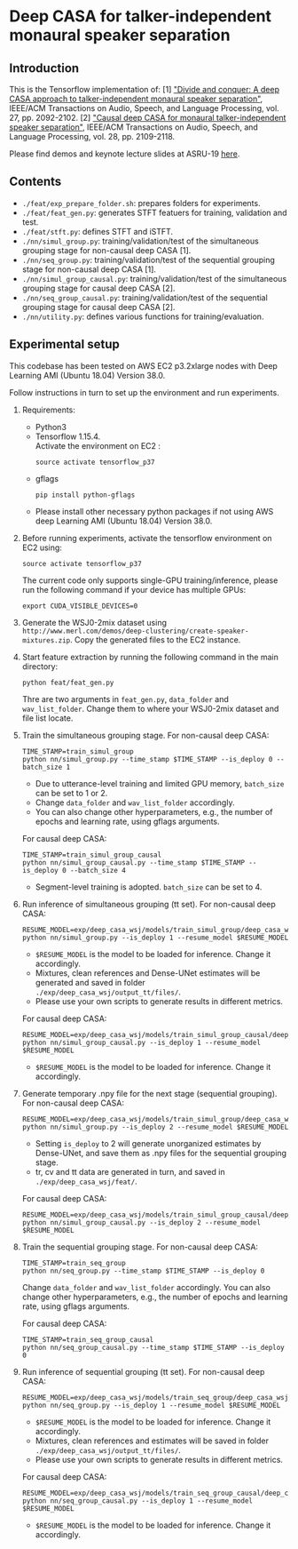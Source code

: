 # Deep CASA for talker-independent monaural speaker separation

## Introduction

This is the Tensorflow implementation of:
[1] ["Divide and conquer: A deep CASA approach to talker-independent monaural speaker separation"](https://web.cse.ohio-state.edu/~wang.77/papers/Liu-Wang.taslp19.pdf), IEEE/ACM Transactions on Audio, Speech, and Language Processing, vol. 27, pp. 2092-2102. 
[2] ["Causal deep CASA for monaural talker-independent speaker separation"](https://web.cse.ohio-state.edu/~wang.77/papers/Liu-Wang.taslp20.pdf), IEEE/ACM Transactions on Audio, Speech, and Language Processing, vol. 28, pp. 2109-2118. 

Please find demos and keynote lecture slides at ASRU-19 [here](http://web.cse.ohio-state.edu/~wang.77/talks/ASRU19.pptx).

## Contents

* `./feat/exp_prepare_folder.sh`: prepares folders for experiments.
* `./feat/feat_gen.py`: generates STFT featuers for training, validation and test.
* `./feat/stft.py`: defines STFT and iSTFT.
* `./nn/simul_group.py`: training/validation/test of the simultaneous grouping stage for non-causal deep CASA [1].
* `./nn/seq_group.py`: training/validation/test of the sequential grouping stage for non-causal deep CASA [1].
* `./nn/simul_group_causal.py`: training/validation/test of the simultaneous grouping stage for causal deep CASA [2].
* `./nn/seq_group_causal.py`: training/validation/test of the sequential grouping stage for causal deep CASA [2].
* `./nn/utility.py`: defines various functions for training/evaluation.

## Experimental setup

This codebase has been tested on AWS EC2 p3.2xlarge nodes with Deep Learning AMI (Ubuntu 18.04) Version 38.0.

Follow instructions in turn to set up the environment and run experiments.

1. Requirements:
    * Python3
    * Tensorflow 1.15.4. <br />
        Activate the environment on EC2 :
        ```
        source activate tensorflow_p37
        ```
    * gflags
        ```
        pip install python-gflags
        ```
    * Please install other necessary python packages if not using AWS deep Learning AMI (Ubuntu 18.04) Version 38.0.
    
2. Before running experiments, activate the tensorflow environment on EC2 using:
    ```
    source activate tensorflow_p37
    ```
    The current code only supports single-GPU training/inference, please run the following command if your device has multiple GPUs:
    ```
    export CUDA_VISIBLE_DEVICES=0
    ```

3. Generate the WSJ0-2mix dataset using `http://www.merl.com/demos/deep-clustering/create-speaker-mixtures.zip`. Copy the generated files to the EC2 instance.

4. Start feature extraction by running the following command in the main directory:
    ```
    python feat/feat_gen.py
    ```
    Thre are two arguments in `feat_gen.py`, `data_folder` and `wav_list_folder`. Change them to where your WSJ0-2mix dataset and file list locate. 

5. Train the simultaneous grouping stage.
    For non-causal deep CASA:
    ```
    TIME_STAMP=train_simul_group
    python nn/simul_group.py --time_stamp $TIME_STAMP --is_deploy 0 --batch_size 1 
    ```
    * Due to utterance-level training and limited GPU memory, `batch_size` can be set to 1 or 2. 
    * Change `data_folder` and `wav_list_folder` accordingly. 
    * You can also change other hyperparameters, e.g., the number of epochs and learning rate, using gflags arguments.

    For causal deep CASA:
    ```
    TIME_STAMP=train_simul_group_causal
    python nn/simul_group_causal.py --time_stamp $TIME_STAMP --is_deploy 0 --batch_size 4
    ```
    * Segment-level training is adopted. `batch_size` can be set to 4.

6. Run inference of simultaneous grouping (tt set).
    For non-causal deep CASA:
    ```
    RESUME_MODEL=exp/deep_casa_wsj/models/train_simul_group/deep_casa_wsj_model.ckpt_step_1
    python nn/simul_group.py --is_deploy 1 --resume_model $RESUME_MODEL
    ```
    * `$RESUME_MODEL` is the model to be loaded for inference. Change it accordingly.
    * Mixtures, clean references and Dense-UNet estimates will be generated and saved in folder `./exp/deep_casa_wsj/output_tt/files/`. 
    * Please use your own scripts to generate results in different metrics.

    For causal deep CASA:
    ```
    RESUME_MODEL=exp/deep_casa_wsj/models/train_simul_group_causal/deep_casa_wsj_model.ckpt_step_1
    python nn/simul_group_causal.py --is_deploy 1 --resume_model $RESUME_MODEL
    ```
    * `$RESUME_MODEL` is the model to be loaded for inference. Change it accordingly.

7. Generate temporary .npy file for the next stage (sequential grouping).
    For non-causal deep CASA:
    ```
    RESUME_MODEL=exp/deep_casa_wsj/models/train_simul_group/deep_casa_wsj_model.ckpt_step_1
    python nn/simul_group.py --is_deploy 2 --resume_model $RESUME_MODEL
    ```
    * Setting `is_deploy` to 2 will generate unorganized estimates by Dense-UNet, and save them as .npy files for the sequential grouping stage. 
    * tr, cv and tt data are generated in turn, and saved in `./exp/deep_casa_wsj/feat/`.

    For causal deep CASA:
    ```
    RESUME_MODEL=exp/deep_casa_wsj/models/train_simul_group_causal/deep_casa_wsj_model.ckpt_step_1
    python nn/simul_group_causal.py --is_deploy 2 --resume_model $RESUME_MODEL
    ```

8. Train the sequential grouping stage.
    For non-causal deep CASA:
    ```
    TIME_STAMP=train_seq_group
    python nn/seq_group.py --time_stamp $TIME_STAMP --is_deploy 0
    ```
    Change `data_folder` and `wav_list_folder` accordingly. You can also change other hyperparameters, e.g., the number of epochs and learning rate, using gflags arguments.

    For causal deep CASA:
    ```
    TIME_STAMP=train_seq_group_causal
    python nn/seq_group_causal.py --time_stamp $TIME_STAMP --is_deploy 0
    ```

9. Run inference of sequential grouping (tt set).
    For non-causal deep CASA:
    ```
    RESUME_MODEL=exp/deep_casa_wsj/models/train_seq_group/deep_casa_wsj_model.ckpt_step_1
    python nn/seq_group.py --is_deploy 1 --resume_model $RESUME_MODEL
    ```
    * `$RESUME_MODEL` is the model to be loaded for inference. Change it accordingly.
    * Mixtures, clean references and estimates will be saved in folder `./exp/deep_casa_wsj/output_tt/files/`.
    * Please use your own scripts to generate results in different metrics. 

    For causal deep CASA:
    ```
    RESUME_MODEL=exp/deep_casa_wsj/models/train_seq_group_causal/deep_casa_wsj_model.ckpt_step_1
    python nn/seq_group_causal.py --is_deploy 1 --resume_model $RESUME_MODEL
    ```
    * `$RESUME_MODEL` is the model to be loaded for inference. Change it accordingly.